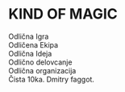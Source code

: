 # KIND OF MAGIC
Odlična Igra  
Odličena Ekipa  
Odlična Ideja  
Odlično delovcanje  
Odlična organizacija  
Čista 10ka. 
Dmitry faggot.


